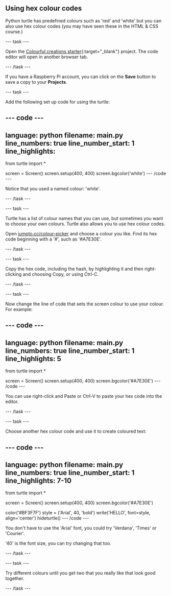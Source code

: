 ## Using hex colour codes



Python turtle has predefined colours such as 'red' and 'white' but you can also use hex colour codes (you may have seen these in the HTML & CSS course.) 

--- task ---

Open the [Colourful creations starter](https://editor.raspberrypi.org/en/projects/colourful-creations-starter){:target="_blank"} project. The code editor will open in another browser tab.

--- /task ---


If you have a Raspberry Pi account, you can click on the **Save** button to save a copy to your **Projects**.

--- task ---

Add the following set up code for using the turtle:

--- code ---
---
language: python
filename: main.py
line_numbers: true
line_number_start: 1
line_highlights: 
---
from turtle import *

screen = Screen()
screen.setup(400, 400)
screen.bgcolor('white')
--- /code ---
    
Notice that you used a named colour: 'white'.

--- /task ---

--- task ---

Turtle has a list of colour names that you can use, but sometimes you want to choose your own colours. Turtle also allows you to use hex colour codes. 

Open <a href="http://jumpto.cc/colour-picker" target="_blank">jumpto.cc/colour-picker</a> and choose a colour you like. Find its hex code beginning with a '#', such as '#A7E30E'. 

--- /task ---

--- task ---

Copy the hex code, including the hash, by highlighting it and then right-clicking and choosing Copy, or using Ctrl-C. 

--- /task ---  

--- task ---

Now change the line of code that sets the screen colour to use your colour. For example:

--- code ---
---
language: python
filename: main.py
line_numbers: true
line_number_start: 1
line_highlights: 5
---
from turtle import *

screen = Screen()
screen.setup(400, 400)
screen.bgcolor('#A7E30E')
--- /code ---
   
You can use right-click and Paste or Ctrl-V to paste your hex code into the editor. 

--- /task ---

--- task ---

Choose another hex colour code and use it to create coloured text:

--- code ---
---
language: python
filename: main.py
line_numbers: true
line_number_start: 1
line_highlights: 7-10
---
from turtle import *

screen = Screen()
screen.setup(400, 400)
screen.bgcolor('#A7E30E')

color('#BF3F7F')
style = ('Arial', 40, 'bold')
write('HELLO', font=style, align='center')
hideturtle()
--- /code ---

You don't have to use the 'Arial' font, you could try 'Verdana', 'Times' or 'Courier'.
   
'40' is the font size, you can try changing that too.  

--- /task ---  

--- task ---

Try different colours until you get two that you really like that look good together. 

--- /task ---   





